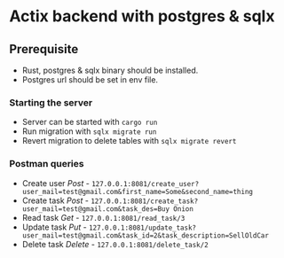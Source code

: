 # Actix backend with postgres & sqlx

## Prerequisite

- Rust, postgres & sqlx binary should be installed.
- Postgres url should be set in env file.

### Starting the server
- Server can be started with `cargo run`
- Run migration with `sqlx migrate run`
- Revert migration to delete tables with `sqlx migrate revert`

### Postman queries

- Create user _Post_ - `127.0.0.1:8081/create_user?user_mail=test@gmail.com&first_name=Some&second_name=thing`
- Create task _Post_ - `127.0.0.1:8081/create_task?user_mail=test@gmail.com&task_des=Buy Onion`
- Read task _Get_ - `127.0.0.1:8081/read_task/3`
- Update task _Put_ - `127.0.0.1:8081/update_task?user_mail=test@gmail.com&task_id=2&task_description=SellOldCar`
- Delete task _Delete_ - `127.0.0.1:8081/delete_task/2`
